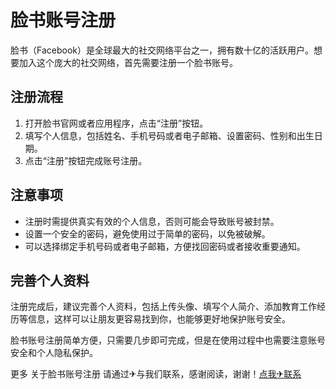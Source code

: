 # 脸书账号注册

脸书（Facebook）是全球最大的社交网络平台之一，拥有数十亿的活跃用户。想要加入这个庞大的社交网络，首先需要注册一个脸书账号。

## 注册流程

1. 打开脸书官网或者应用程序，点击“注册”按钮。
2. 填写个人信息，包括姓名、手机号码或者电子邮箱、设置密码、性别和出生日期。
3. 点击“注册”按钮完成账号注册。

## 注意事项

- 注册时需提供真实有效的个人信息，否则可能会导致账号被封禁。
- 设置一个安全的密码，避免使用过于简单的密码，以免被破解。
- 可以选择绑定手机号码或者电子邮箱，方便找回密码或者接收重要通知。

## 完善个人资料

注册完成后，建议完善个人资料，包括上传头像、填写个人简介、添加教育工作经历等信息，这样可以让朋友更容易找到你，也能够更好地保护账号安全。

脸书账号注册简单方便，只需要几步即可完成，但是在使用过程中也需要注意账号安全和个人隐私保护。

更多 关于脸书账号注册 请通过✈与我们联系，感谢阅读，谢谢！[点我✈联系](https://b.k02.cc)